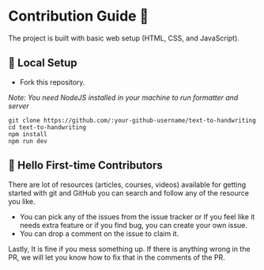 # Contribution Guide 🌻

The project is built with basic web setup (HTML, CSS, and JavaScript).

## 🐨 Local Setup

- Fork this repository.

*Note: You need NodeJS installed in your machine to run formatter and server*

```
git clone https://github.com/:your-github-username/text-to-handwriting
cd text-to-handwriting
npm install
npm run dev
```

## 🤗 Hello First-time Contributors

There are lot of resources (articles, courses, videos) available for getting started with git and GitHub you can search and follow any of the resource you like.

- You can pick any of the issues from the issue tracker or If you feel like it needs extra feature or if you find bug, you can create your own issue.
- You can drop a comment on the issue to claim it.

Lastly, It is fine if you mess something up. If there is anything wrong in the PR, we will let you know how to fix that in the comments of the PR.
